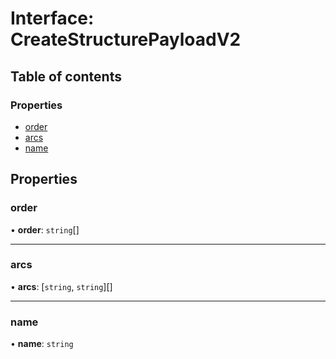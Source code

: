 # Interface: CreateStructurePayloadV2

## Table of contents

### Properties

- [order](CreateStructurePayloadV2.md#order)
- [arcs](CreateStructurePayloadV2.md#arcs)
- [name](CreateStructurePayloadV2.md#name)

## Properties

### order

• **order**: `string`[]

___

### arcs

• **arcs**: [`string`, `string`][]

___

### name

• **name**: `string`
